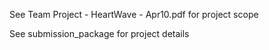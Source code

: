 See Team Project - HeartWave - Apr10.pdf for project scope

See submission_package for project details
